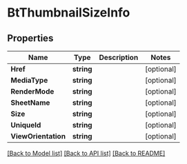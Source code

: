 # BtThumbnailSizeInfo

## Properties

Name | Type | Description | Notes
------------ | ------------- | ------------- | -------------
**Href** | **string** |  | [optional] 
**MediaType** | **string** |  | [optional] 
**RenderMode** | **string** |  | [optional] 
**SheetName** | **string** |  | [optional] 
**Size** | **string** |  | [optional] 
**UniqueId** | **string** |  | [optional] 
**ViewOrientation** | **string** |  | [optional] 

[[Back to Model list]](../README.md#documentation-for-models) [[Back to API list]](../README.md#documentation-for-api-endpoints) [[Back to README]](../README.md)


